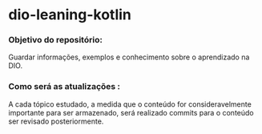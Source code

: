 # dio-leaning-kotlin

### Objetivo do repositório:
  Guardar informações, exemplos e conhecimento sobre o aprendizado na DIO.

### Como será as atualizações :
  A cada tópico estudado, a medida que o conteúdo for consideravelmente importante para ser armazenado, será realizado commits para o conteúdo ser revisado posteriormente.
  
  
  
